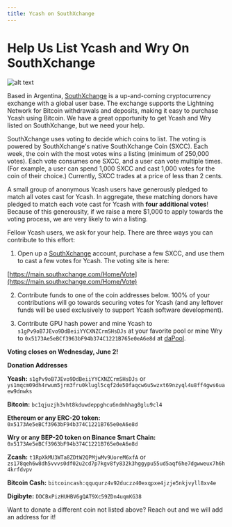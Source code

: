```yaml
---
title: Ycash on SouthXchange
---
```


<div class="text--center">
  <h1>Help Us List Ycash and Wry On SouthXchange</h1>
</div>

![alt text](/campaign_img/southxchange_argentina_plus_wry_and_ycash.svg "Title")



Based in Argentina, [SouthXchange](https://main.southxchange.com/) is a up-and-coming cryptocurrency exchange with a global user base. The exchange supports the Lightning Network for Bitcoin withdrawals and deposits, making it easy to purchase Ycash using Bitcoin. We have a great opportunity to get Ycash and Wry listed on SouthXchange, but we need your help.

SouthXchange uses voting to decide which coins to list. The voting is powered by SouthXchange's native SouthXchange Coin (SXCC). Each week, the coin with the most votes wins a listing (minimum of 250,000 votes). Each vote consumes one SXCC, and a user can vote multiple times. (For example, a user can spend 1,000 SXCC and cast 1,000 votes for the coin of their choice.) Currently, SXCC trades at a price of less than 2 cents.

A small group of anonymous Ycash users have generously pledged to match all votes cast for Ycash. In aggregate, these matching donors have pledged to match each vote cast for Ycash with **four additional votes**! Because of this generousity, if we raise a mere $1,000 to apply towards the voting process, we are very likely to win a listing.

Fellow Ycash users, we ask for your help. There are three ways you can contribute to this effort:

1. Open up a [SouthXchange](https://main.southxchange.com/) account, purchase a few SXCC, and use them to cast a few votes for Ycash. The voting site is here:

  [https://main.southxchange.com/Home/Vote](https://main.southxchange.com/Home/Vote)

2. Contribute funds to one of the coin addresses below. 100% of your contributions will go towards securing votes for Ycash (and any leftover funds will be used exclusively to support Ycash software development).

3. Contribute GPU hash power and mine Ycash to `s1gPv9oB7JEvo9DdBeiiYYCXNZCrmSHsDJs` at your favorite pool or mine Wry to `0x5173Ae5eBCf3963bF94b374C1221B765e0eA6e8d` at [daPool](https://dapool.io/coin/yec).

**Voting closes on Wednesday, June 2!**

**Donation Addresses**

**Ycash:** `s1gPv9oB7JEvo9DdBeiiYYCXNZCrmSHsDJs` or `ys1mqcm09dh4rwum5jrm3fru0klugl5cqf2de50faqcw6u5wzxt69nzyql4u8ff4gws6uaew9dnwks`

**Bitcoin:** `bc1qjuzjh3vht8kduwdeppghcu6ndmhhag8glu9cl4`

**Ethereum or any ERC-20 token:** `0x5173Ae5eBCf3963bF94b374C1221B765e0eA6e8d`

**Wry or any BEP-20 token on Binance Smart Chain:** `0x5173Ae5eBCf3963bF94b374C1221B765e0eA6e8d`

**Zcash:** `t1RpXkMU3WTa8ZDtW2QPMjwMv9UoreM6xfA` or `zs178qeh6w8dh5vvvs0df02u2cd7p7kgv8fy832k3hggypu55ud5aqf6he7dgwweux7h6h4krfdvpv`

**Bitcoin Cash:** `bitcoincash:qququrz4v92duczz40exqpxe4jzje5nkjvyll8xv4e`

**Digibyte:** `DDCBxPizHUHBV6gQAT9Xc59ZDn4uqmKG38`

Want to donate a different coin not listed above? Reach out and we will add an address for it!